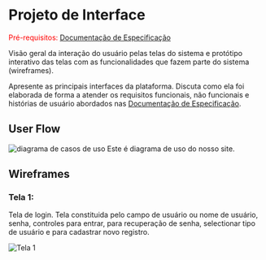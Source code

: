 
# Projeto de Interface

<span style="color:red">Pré-requisitos: <a href="2-Especificação do Projeto.md"> Documentação de Especificação</a></span>

Visão geral da interação do usuário pelas telas do sistema e protótipo interativo das telas com as funcionalidades que fazem parte do sistema (wireframes).

 Apresente as principais interfaces da plataforma. Discuta como ela foi elaborada de forma a atender os requisitos funcionais, não funcionais e histórias de usuário abordados nas <a href="2-Especificação do Projeto.md"> Documentação de Especificação</a>.

## User Flow


![diagrama de casos de uso](https://user-images.githubusercontent.com/74668845/165655662-f4eca24e-8d4c-4c63-8fca-b4f98ac54156.png)
Este é diagrama de uso do nosso site.

## Wireframes

### Tela 1: 
Tela de login. Tela constituida pelo campo de usuário ou nome de usuário, senha, controles para entrar, para recuperação de senha, selectionar tipo de usuário e para cadastrar novo registro.

![Tela 1](https://user-images.githubusercontent.com/71523671/209479348-0fc1e090-ed31-4e63-bd69-8b9d17d2153b.png)

